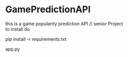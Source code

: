 # GamePredictionAPI
this is a game popularity prediction API // senior Project <br>
to install do


pip install -r requirements.txt

app.py

